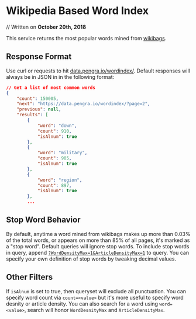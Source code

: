 # Wikipedia Based Word Index
// Written on **October 20th, 2018**

This service returns the most popular words mined from [wikibags](https://data.pengra.io/wikibags/).

## Response Format

Use curl or requests to hit [data.pengra.io/wordindex/](https://data.pengra.io/wordindex/). 
Default responses will always be in JSON in in the following format:

```json
// Get a list of most common words
{
    "count": 150005,
    "next": "https://data.pengra.io/wordindex/?page=2",
    "previous": null,
    "results": [
        {
            "word": "down",
            "count": 910,
            "isAlnum": true
        },
        {
            "word": "military",
            "count": 905,
            "isAlnum": true
        },
        {
            "word": "region",
            "count": 897,
            "isAlnum": true
        },
        ...
```

## Stop Word Behavior

By default, anytime a word mined from wikibags makes up more than 0.03% of the total words, or appears on more than 85% of all pages, it's marked as a "stop word".
Default queries will ignore stop words. 
To include stop words in query, append [`?WordDensityMax=1&ArticleDensityMax=1`](https://data.pengra.io/wordindex/?WordDensityMax=1&ArticleDensityMax=1) to query.
You can specify your own definition of stop words by tweaking decimal values.

## Other Filters

If `isAlnum` is set to true, then queryset will exclude all punctuation. 
You can specify word count via `count=<value>` but it's more useful to specify word desnity or article density.
You can also search for a word using `word=<value>`, search will honor `WordDesnityMax` and `ArticleDensityMax`.
